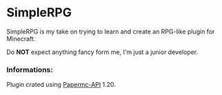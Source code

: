 # SimpleRPG
SimpleRPG is my take on trying to learn and create an RPG-like plugin for Minecraft.

Do **NOT** expect anything fancy form me, I'm just a junior developer.

### Informations:
Plugin crated using <a href="https://papermc.io">Papermc-API</a> 1.20.
